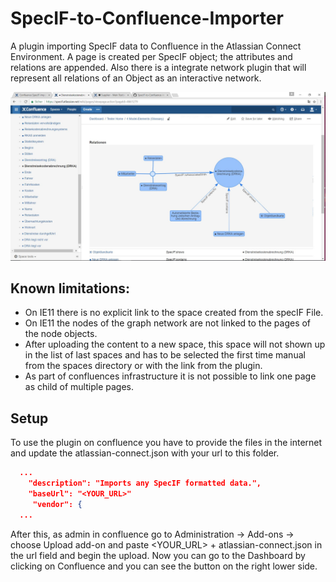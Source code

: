 # SpecIF-to-Confluence-Importer
A plugin importing SpecIF data to Confluence in the Atlassian Connect Environment. A page is created per SpecIF object; the attributes and relations are appended.
Also there is a integrate network plugin that will represent all relations of an Object as an interactive network.
 
 ![Example](/Example.jpg)
## Known limitations: 
 + On IE11 there is no explicit link to the space created from the specIF File. 
 + On IE11 the nodes of the graph network are not linked to the pages of the node objects.
 + After uploading the content to a new space, this space will not shown up in the list of last spaces and has to be selected the first time manual from the spaces directory or with the link from the plugin.
 + As part of confluences infrastructure it is not possible to link one page as child of multiple pages.
 
## Setup

To use the plugin on confluence you have to provide the files in the internet and update the atlassian-connect.json with your url to this folder.

```json
  ...
    "description": "Imports any SpecIF formatted data.",
    "baseUrl": "<YOUR_URL>"
     "vendor": {
  ...  
```
After this, as admin in confluence go to Administration -> Add-ons -> choose Upload add-on and paste <YOUR_URL> + atlassian-connect.json in the url field and begin the upload. Now you can go to the Dashboard by clicking on Confluence and you can see the button on the right lower side. 
